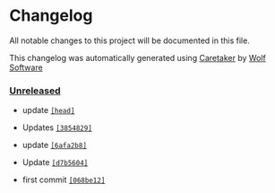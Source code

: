 # Changelog

All notable changes to this project will be documented in this file.


This changelog was automatically generated using [Caretaker](https://github.com/DevelopersToolbox/caretaker) by [Wolf Software](https://github.com/WolfSoftware)

### [Unreleased](https://github.com/DockerToolbox/terraform-latest/compare/v0.1.0...HEAD)

- update [`[head]`](https://github.com/DockerToolbox/terraform-latest/commit/)

- Updates [`[3854829]`](https://github.com/DockerToolbox/terraform-latest/commit/38548291f0eae2577bef4dfe7604da7f0046c11a)

- update [`[6afa2b8]`](https://github.com/DockerToolbox/terraform-latest/commit/6afa2b8ead32f643b1bf22e31f6cae8e74cf2222)

- Update [`[d7b5604]`](https://github.com/DockerToolbox/terraform-latest/commit/d7b5604e840eda93e486f54f17503eff56a1c486)

- first commit [`[068be12]`](https://github.com/DockerToolbox/terraform-latest/commit/068be1209847eceb0cc228df8f9cea8c1a933d3d)

